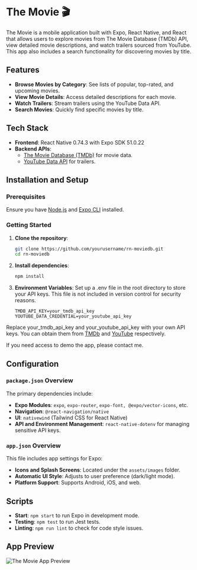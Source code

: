 # The Movie 🎬

The Movie is a mobile application built with Expo, React Native, and React that allows users to explore movies from The Movie Database (TMDb) API, view detailed movie descriptions, and watch trailers sourced from YouTube. This app also includes a search functionality for discovering movies by title.

## Features

- **Browse Movies by Category**: See lists of popular, top-rated, and upcoming movies.
- **View Movie Details**: Access detailed descriptions for each movie.
- **Watch Trailers**: Stream trailers using the YouTube Data API.
- **Search Movies**: Quickly find specific movies by title.

## Tech Stack

- **Frontend**: React Native 0.74.3 with Expo SDK 51.0.22
- **Backend APIs**:
  - [The Movie Database (TMDb)](https://developers.themoviedb.org/3) for movie data.
  - [YouTube Data API](https://developers.google.com/youtube/v3) for trailers.

## Installation and Setup

### Prerequisites

Ensure you have [Node.js](https://nodejs.org/) and [Expo CLI](https://docs.expo.dev/get-started/installation/) installed.

### Getting Started

1. **Clone the repository**:

   ```bash
   git clone https://github.com/yourusername/rn-moviedb.git
   cd rn-moviedb

   ```

2. **Install dependencies**:

   ```bash
   npm install

   ```

3. **Environment Variables**: Set up a .env file in the root directory to store your API keys. This file is not included in version control for security reasons.
   ```plaintext
   TMDB_API_KEY=your_tmdb_api_key
   YOUTUBE_DATA_CREDENTIAL=your_youtube_api_key
   ```

Replace your_tmdb_api_key and your_youtube_api_key with your own API keys. You can obtain them from [TMDb](https://developers.themoviedb.org/3) and [YouTube](https://developers.google.com/youtube/v3) respectively.

If you need access to demo the app, please contact me.

## Configuration

### `package.json` Overview

The primary dependencies include:

- **Expo Modules**: `expo`, `expo-router`, `expo-font, @expo/vector-icons`, etc.
- **Navigation**: `@react-navigation/native`
- **UI**: `nativewind` (Tailwind CSS for React Native)
- **API and Environment Management**: `react-native-dotenv` for managing sensitive API keys.

### `app.json` Overview

This file includes app settings for Expo:

- **Icons and Splash Screens**: Located under the `assets/images` folder.
- **Automatic UI Style**: Adjusts to user preference (dark/light mode).
- **Platform Support**: Supports Android, iOS, and web.

## Scripts

- **Start**: `npm start` to run Expo in development mode.
- **Testing**: `npm test` to run Jest tests.
- **Linting**: `npm run lint` to check for code style issues.

## App Preview

![The Movie App Preview](./screenshots/app-preview.gif)
